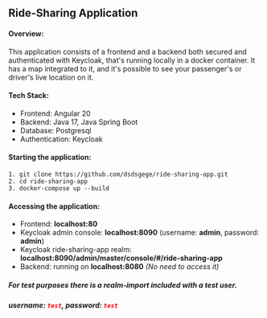 ## Ride-Sharing Application
#### Overview:
This application consists of a frontend and a backend both
secured and authenticated with Keycloak, that's running locally
in a docker container. It has a map integrated to it, and it's possible
to see your passenger's or driver's live location on it.

#### Tech Stack:
 - Frontend: Angular 20
 - Backend: Java 17, Java Spring Boot
 - Database: Postgresql
 - Authentication: Keycloak

#### Starting the application:
    1. git clone https://github.com/dsdsgege/ride-sharing-app.git
    2. cd ride-sharing-app
    3. docker-compose up --build

#### Accessing the application:
 - Frontend: **localhost:80**
 - Keycloak admin console: **localhost:8090** (username: **admin**, password: **admin**)
 - Keycloak ride-sharing-app realm: **localhost:8090/admin/master/console/#/ride-sharing-app**
 - Backend: running on **localhost:8080** *(No need to access it)*
##### For test purposes there is a realm-import included with a test user.
##### *username:* <code style="color: red">test</code>, *password:* <code style="color: red">test</code>